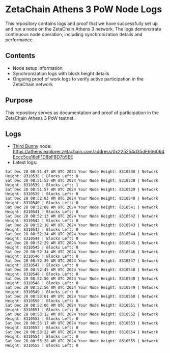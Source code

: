 # ZetaChain Athens 3 PoW Node Logs
This repository contains logs and proof that we have successfully set up and run a node on the ZetaChain Athens 3 network. The logs demonstrate continuous node operation, including synchronization details and performance.

## Contents
- Node setup information
- Synchronization logs with block height details
- Ongoing proof of work logs to verify active participation in the ZetaChain network

## Purpose
This repository serves as documentation and proof of participation in the ZetaChain Athens 3 PoW testnet.

## Logs

- [Third Bunny](https://thirdbunny.xyz/) node: https://athens.explorer.zetachain.com/address/0x225254d35dE666064Eccc5ce16eF1D8bF8D7b5EE
- Latest logs:
```
Sat Dec 28 08:51:47 AM UTC 2024 Your Node Height: 8310538 | Network Height: 8310538 | Blocks Left: 0
Sat Dec 28 08:51:52 AM UTC 2024 Your Node Height: 8310538 | Network Height: 8310539 | Blocks Left: 1
Sat Dec 28 08:51:57 AM UTC 2024 Your Node Height: 8310539 | Network Height: 8310539 | Blocks Left: 0
Sat Dec 28 08:52:03 AM UTC 2024 Your Node Height: 8310540 | Network Height: 8310540 | Blocks Left: 0
Sat Dec 28 08:52:08 AM UTC 2024 Your Node Height: 8310541 | Network Height: 8310541 | Blocks Left: 0
Sat Dec 28 08:52:13 AM UTC 2024 Your Node Height: 8310542 | Network Height: 8310542 | Blocks Left: 0
Sat Dec 28 08:52:18 AM UTC 2024 Your Node Height: 8310543 | Network Height: 8310543 | Blocks Left: 0
Sat Dec 28 08:52:24 AM UTC 2024 Your Node Height: 8310544 | Network Height: 8310544 | Blocks Left: 0
Sat Dec 28 08:52:29 AM UTC 2024 Your Node Height: 8310545 | Network Height: 8310545 | Blocks Left: 0
Sat Dec 28 08:52:34 AM UTC 2024 Your Node Height: 8310546 | Network Height: 8310546 | Blocks Left: 0
Sat Dec 28 08:52:39 AM UTC 2024 Your Node Height: 8310547 | Network Height: 8310547 | Blocks Left: 0
Sat Dec 28 08:52:45 AM UTC 2024 Your Node Height: 8310548 | Network Height: 8310548 | Blocks Left: 0
Sat Dec 28 08:52:50 AM UTC 2024 Your Node Height: 8310548 | Network Height: 8310548 | Blocks Left: 0
Sat Dec 28 08:52:56 AM UTC 2024 Your Node Height: 8310549 | Network Height: 8310549 | Blocks Left: 0
Sat Dec 28 08:53:01 AM UTC 2024 Your Node Height: 8310550 | Network Height: 8310550 | Blocks Left: 0
Sat Dec 28 08:53:06 AM UTC 2024 Your Node Height: 8310551 | Network Height: 8310551 | Blocks Left: 0
Sat Dec 28 08:53:12 AM UTC 2024 Your Node Height: 8310552 | Network Height: 8310552 | Blocks Left: 0
Sat Dec 28 08:53:17 AM UTC 2024 Your Node Height: 8310553 | Network Height: 8310553 | Blocks Left: 0
Sat Dec 28 08:53:22 AM UTC 2024 Your Node Height: 8310554 | Network Height: 8310554 | Blocks Left: 0
Sat Dec 28 08:53:28 AM UTC 2024 Your Node Height: 8310555 | Network Height: 8310555 | Blocks Left: 0
```
